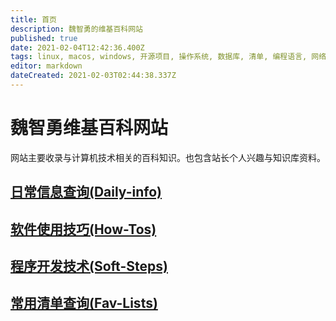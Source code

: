 ```yaml
---
title: 首页
description: 魏智勇的维基百科网站
published: true
date: 2021-02-04T12:42:36.400Z
tags: linux, macos, windows, 开源项目, 操作系统, 数据库, 清单, 编程语言, 网络, 软件使用, 问题
editor: markdown
dateCreated: 2021-02-03T02:44:38.337Z
---
```


# 魏智勇维基百科网站
网站主要收录与计算机技术相关的百科知识。也包含站长个人兴趣与知识库资料。

## [日常信息查询(Daily-info)](/daily-information)

## [软件使用技巧(How-Tos)](/software-howtos)

## [程序开发技术(Soft-Steps)](/software-steps)

## [常用清单查询(Fav-Lists)](/fav-lists)




